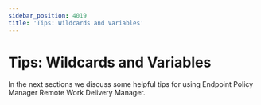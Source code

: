 ```yaml
---
sidebar_position: 4019
title: 'Tips: Wildcards and Variables'
---
```


# Tips: Wildcards and Variables

In the next sections we discuss some helpful tips for using Endpoint Policy Manager Remote Work Delivery Manager.